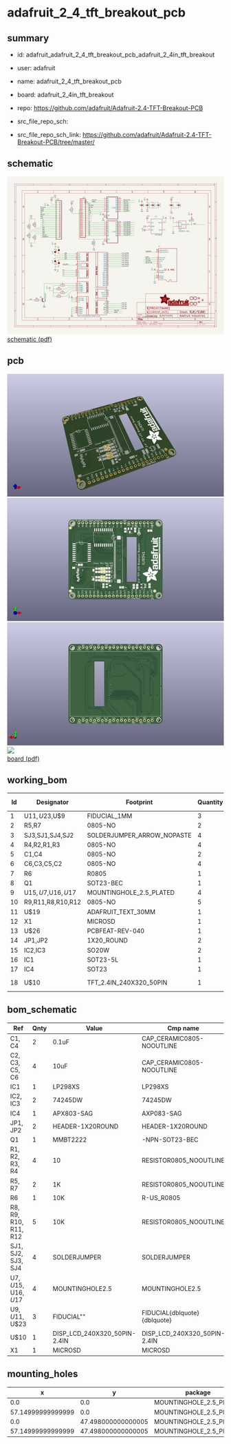 # adafruit_2_4_tft_breakout_pcb
 
## summary 
* id: adafruit_adafruit_2_4_tft_breakout_pcb_adafruit_2_4in_tft_breakout
* user: adafruit
* name: adafruit_2_4_tft_breakout_pcb
* board: adafruit_2_4in_tft_breakout
* repo: https://github.com/adafruit/Adafruit-2.4-TFT-Breakout-PCB



* src_file_repo_sch: 
* src_file_repo_sch_link: https://github.com/adafruit/Adafruit-2.4-TFT-Breakout-PCB/tree/master/

## schematic  
![](working_schematic_600.png)  
[schematic (pdf)](working_schematic.pdf)  

## pcb  
![](working_3d_600.png) 
![](working_3d_front_600.png)  
![](working_3d_back_600.png)  
![](working_600.png)  
[board (pdf)](working.pdf)  

## working_bom
| Id | Designator | Footprint | Quantity | Designation | Supplier and ref |  | None | 
| --- | --- | --- | --- | --- | --- | --- | --- | 
| 1 | U$11,U$23,U$9 | FIDUCIAL_1MM | 3 | FIDUCIAL" |  |  | [''] | 
| 2 | R5,R7 | 0805-NO | 2 | 1K |  |  | [''] | 
| 3 | SJ3,SJ1,SJ4,SJ2 | SOLDERJUMPER_ARROW_NOPASTE | 4 |  |  |  | [''] | 
| 4 | R4,R2,R1,R3 | 0805-NO | 4 | 10 |  |  | [''] | 
| 5 | C1,C4 | 0805-NO | 2 | 0.1uF |  |  | [''] | 
| 6 | C6,C3,C5,C2 | 0805-NO | 4 | 10uF |  |  | [''] | 
| 7 | R6 | R0805 | 1 | 10K |  |  | [''] | 
| 8 | Q1 | SOT23-BEC | 1 | MMBT2222 |  |  | [''] | 
| 9 | U$15,U$7,U$16,U$17 | MOUNTINGHOLE_2.5_PLATED | 4 | MOUNTINGHOLE2.5 |  |  | [''] | 
| 10 | R9,R11,R8,R10,R12 | 0805-NO | 5 | 10K |  |  | [''] | 
| 11 | U$19 | ADAFRUIT_TEXT_30MM | 1 |  |  |  | [''] | 
| 12 | X1 | MICROSD | 1 |  |  |  | [''] | 
| 13 | U$26 | PCBFEAT-REV-040 | 1 |  |  |  | [''] | 
| 14 | JP1,JP2 | 1X20_ROUND | 2 |  |  |  | [''] | 
| 15 | IC2,IC3 | SO20W | 2 | 74LVC245 |  |  | [''] | 
| 16 | IC1 | SOT23-5L | 1 | MIC5225-3.3 |  |  | [''] | 
| 17 | IC4 | SOT23 | 1 | APX803-SAG |  |  | [''] | 
| 18 | U$10 | TFT_2.4IN_240X320_50PIN | 1 | DISP_LCD_240X320_50PIN-2.4IN |  |  | [''] | 


## bom_schematic
| Ref | Qnty | Value | Cmp name | Footprint | Description | Vendor | DNP | 
| --- | --- | --- | --- | --- | --- | --- | --- | 
| C1, C4 | 2 | 0.1uF | CAP_CERAMIC0805-NOOUTLINE | working:0805-NO |  |  |  | 
| C2, C3, C5, C6 | 4 | 10uF | CAP_CERAMIC0805-NOOUTLINE | working:0805-NO |  |  |  | 
| IC1 | 1 | LP298XS | LP298XS | working:SOT23-5L |  |  |  | 
| IC2, IC3 | 2 | 74245DW | 74245DW | working:SO20W |  |  |  | 
| IC4 | 1 | APX803-SAG | AXP083-SAG | working:SOT23 |  |  |  | 
| JP1, JP2 | 2 | HEADER-1X20ROUND | HEADER-1X20ROUND | working:1X20_ROUND |  |  |  | 
| Q1 | 1 | MMBT2222 | -NPN-SOT23-BEC | working:SOT23-BEC |  |  |  | 
| R1, R2, R3, R4 | 4 | 10 | RESISTOR0805_NOOUTLINE | working:0805-NO |  |  |  | 
| R5, R7 | 2 | 1K | RESISTOR0805_NOOUTLINE | working:0805-NO |  |  |  | 
| R6 | 1 | 10K | R-US_R0805 | working:R0805 |  |  |  | 
| R8, R9, R10, R11, R12 | 5 | 10K | RESISTOR0805_NOOUTLINE | working:0805-NO |  |  |  | 
| SJ1, SJ2, SJ3, SJ4 | 4 | SOLDERJUMPER | SOLDERJUMPER | working:SOLDERJUMPER_ARROW_NOPASTE |  |  |  | 
| U$7, U$15, U$16, U$17 | 4 | MOUNTINGHOLE2.5 | MOUNTINGHOLE2.5 | working:MOUNTINGHOLE_2.5_PLATED |  |  |  | 
| U$9, U$11, U$23 | 3 | FIDUCIAL"" | FIDUCIAL{dblquote}{dblquote} | working:FIDUCIAL_1MM |  |  |  | 
| U$10 | 1 | DISP_LCD_240X320_50PIN-2.4IN | DISP_LCD_240X320_50PIN-2.4IN | working:TFT_2.4IN_240X320_50PIN |  |  |  | 
| X1 | 1 | MICROSD | MICROSD | working:MICROSD |  |  |  | 


## mounting_holes
| x | y | package | value | ref | size | 
| --- | --- | --- | --- | --- | --- | 
| 0.0 | 0.0 | MOUNTINGHOLE_2.5_PLATED | MOUNTINGHOLE2.5 | U$7 | m3 | 
| 57.14999999999999 | 0.0 | MOUNTINGHOLE_2.5_PLATED | MOUNTINGHOLE2.5 | U$15 | m3 | 
| 0.0 | 47.498000000000005 | MOUNTINGHOLE_2.5_PLATED | MOUNTINGHOLE2.5 | U$16 | m3 | 
| 57.14999999999999 | 47.498000000000005 | MOUNTINGHOLE_2.5_PLATED | MOUNTINGHOLE2.5 | U$17 | m3 | 


